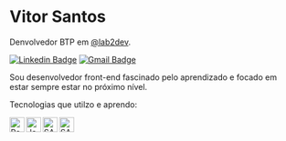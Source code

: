# Vitor Santos

Denvolvedor BTP em [@lab2dev](https://lab2dev.com/).

[![Linkedin Badge](https://img.shields.io/badge/-Vitor%20Santos-blueviolet?logo=linkedin&logoColor=white&link=https://www.linkedin.com/in/vitors-santos/)](https://www.linkedin.com/in/vitors-santos/) 
[![Gmail Badge](https://img.shields.io/badge/-vvsspp423@gmail.com-blueviolet?logo=gmail&logoColor=white&link=mailto:vvsspp423@gmail.com)](mailto:vvsspp423@gmail.com)

Sou desenvolvedor front-end fascinado pelo aprendizado e focado em estar sempre estar no próximo nível.

Tecnologias que utilzo e aprendo:

<img align="left" alt="React" width="26px" src="https://raw.githubusercontent.com/devicons/devicon/blob/master/icons/react/react-original.svg" />
<img align="left" alt="JavaScript" width="26px" src="https://raw.githubusercontent.com/devicons/devicon/blob/master/icons/javascript/javascript-original.svg" />
<img align="left" alt="SAP UI5" width="26px" src="https://raw.githubusercontent.com/SAP/ui5-webcomponents/blob/main/packages/playground/assets/images/ui5-logo.png" />
<img align="left" alt="SAP Process Automation" width="26px" src="https://raw.githubusercontent.com/FortAwesome/Font-Awesome/blob/6.x/svgs/solid/robot.svg" />
